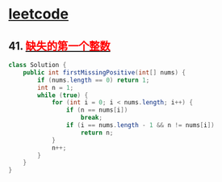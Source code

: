 # [leetcode](../leetcode.md)

## 41. [<font color=red>缺失的第一个整数</font>](https://leetcode-cn.com/problems/first-missing-positive/)
```java
class Solution {
	public int firstMissingPositive(int[] nums) {
		if (nums.length == 0) return 1;
		int n = 1;
		while (true) {
			for (int i = 0; i < nums.length; i++) {
				if (n == nums[i])
					break;
				if (i == nums.length - 1 && n != nums[i])
					return n;
			}
			n++;
		}
	}
}
```